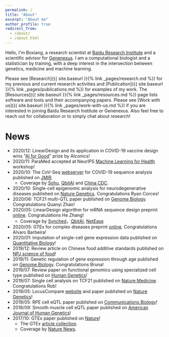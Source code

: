 ```yaml
---
permalink: /
title: "About"
excerpt: "About me"
author_profile: true
redirect_from: 
  - /about/
  - /about.html
---
```


Hello, I'm Boxiang, a research scientist at [Baidu Research Institute](http://research.baidu.com/Index) and a scientific advisor for [Genenexus](http://www.genenexus.com/). I am a computational biologist and a statistician by training, with a deep interest in the intersection between genetics, medicine and machine learning. 

Please see [Research]({{ site.baseurl }}{% link _pages/research.md %}) for my previous and current research activities and [Publication]({{ site.baseurl }}{% link _pages/publications.md %}) for examples of my work. The [Resources]({{ site.baseurl }}{% link _pages/resources.md %}) page lists software and tools and their accompanying papers. Please see [Work with us]({{ site.baseurl }}{% link _pages/work-with-us.md %}) if you are interested in joining Baidu Research Institute or Genenexus. Also feel free to reach out for collaboration or to simply chat about research! 


# News
- 2020/12: LinearDesign and its application in COVID-19 vaccine design wins "[AI for Good](https://aibusiness.com/document.asp?doc_id=766053)" prize by AIconics! 
- 2020/11: ParaMed accepted at NeurIPS [Machine Learning for Health](https://ml4health.github.io/2020/) workshop!
- 2020/10: The CoV-Seq [webserver](covseq.baidu.com) for COVID-19 sequence analysis published on [JMIR](https://www.jmir.org/2020/10/e22299).
    - Coverage by [Sohu](https://www.sohu.com/a/390921000_260616), [QbitAI](https://www.qbitai.com/2020/05/14297.html) and [China CDC](http://www.chinacdc.cn/zxdt/202008/t20200801_218095.html).
- 2020/10: Single-cell epigenomic analysis for neurodegenerative diseases published on [Nature Genetics](https://www.nature.com/articles/s41588-020-00721-x). Congratulations Ryan Corces! 
- 2020/06: TCF21 multi-QTL paper published on [Genome Biology](https://genomebiology.biomedcentral.com/articles/10.1186/s13059-020-02049-5). Congratulations Quanyi Zhao!
- 2020/05: LinearDesign algorithm for mRNA sequence design preprint [online](https://arxiv.org/abs/2004.10177). Congratulations He Zhang!
    - Coverage by [Synched](https://www.jiqizhixin.com/articles/2020-05-13)，[QbitAI](https://www.qbitai.com/2020/05/14297.html), [NetEase](https://news.163.com/20/0726/13/FIFCIQQ600019OH3.html)
- 2020/05: GTEx for complex diseases preprint [online](https://www.biorxiv.org/content/10.1101/814350v2.abstract). Congratulations Alvaro Barbeira! 
- 2020/01: Imputation of single-cell gene expression data published on [Quantitative Biology](https://link.springer.com/article/10.1007%2Fs40484-019-0192-7)!
- 2019/12: Review article on Chinese food additive standards published on [NPJ science of food](https://www.nature.com/articles/s41538-019-0060-x)!
- 2019/11: Genetic regulation of gene expression through age published on [Genome Biology](https://link.springer.com/article/10.1186/s13059-019-1840-y). Congratulations Bruna!
- 2019/07: Review paper on functional genomics using specialized cell type published on [Human Genetics](https://link.springer.com/article/10.1007/s00439-019-02044-2)!
- 2019/07: Single cell analysis on TCF21 published on [Nature Medicine](https://www.nature.com/articles/s41591-019-0512-5). Congratulations Rob!
- 2019/05: LocusCompare [website](http://locuscompare.com/) and paper published on [Nature Genetics](https://www.nature.com/articles/s41588-019-0404-0)!
- 2019/05: RPE cell eQTL paper published on [Communications Biology](https://www.nature.com/articles/s42003-019-0430-6)!
- 2018/09: Smooth muscle cell eQTL paper published on [American Journal of Human Genetics](https://www.sciencedirect.com/science/article/pii/S0002929718302672)!
- 2017/10: GTEx paper published on [Nature](https://www.nature.com/articles/nature24277)!
    - The GTEx [article collection](https://www.nature.com/collections/dcfzxywzby). 
    - Coverage by [Nature News](https://www.nature.com/articles/550190a).






